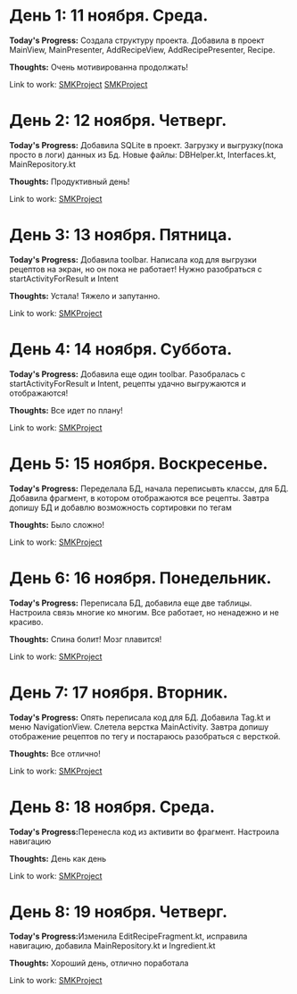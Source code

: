 <h1>День 1: 11 ноября. Среда.</h1>

<b>Today's Progress:</b> Создала структуру проекта. Добавила в проект MainView, MainPresenter, AddRecipeView, AddRecipePresenter, Recipe.


<b>Thoughts:</b> Очень мотивированна продолжать!

Link to work:
<a href="https://github.com/agera404/SMKProject/commit/c188158f66fba3285d0b3d2e3b0c528655ea059c">SMKProject</a>
<a href="https://github.com/agera404/SMKProject/commit/c6d0299b5c843e0733612063682eeaeea13c93aa">SMKProject</a>

<h1>День 2: 12 ноября. Четверг.</h1>

<b>Today's Progress:</b> Добавила SQLite в проект. Загрузку и выгрузку(пока просто в логи) данных из Бд. Новые файлы: DBHelper.kt, Interfaces.kt, MainRepository.kt


<b>Thoughts:</b> Продуктивный день!

Link to work:
<a href="https://github.com/agera404/SMKProject/commit/6d9d03bf428656c6bbde5ef5b83167e0f494402a">SMKProject</a>

<h1>День 3: 13 ноября. Пятница.</h1>

<b>Today's Progress:</b> Добавила toolbar. Написала код для выгрузки рецептов на экран, но он пока не работает! Нужно разобраться с startActivityForResult и Intent

<b>Thoughts:</b> Устала! Тяжело и запутанно.

Link to work:
<a href="https://github.com/agera404/SMKProject/commit/2ad1679d6d0e8bb04680ede83a350c944d311849">SMKProject</a>

<h1>День 4: 14 ноября. Суббота.</h1>

<b>Today's Progress:</b> Добавила еще один toolbar. Разобралась с startActivityForResult и Intent, рецепты удачно выгружаются и отображаются!

<b>Thoughts:</b> Все идет по плану! 

Link to work:
<a href="https://github.com/agera404/SMKProject/commit/40f2c0e2789344d021cd2bcf4c7b531b2260bfb9">SMKProject</a>

<h1>День 5: 15 ноября. Воскресенье.</h1>

<b>Today's Progress:</b> Переделала БД, начала переписывть классы, для БД. Добавила фрагмент, в котором отображаются все рецепты. Завтра допишу БД и добавлю возможность сортировки по тегам

<b>Thoughts:</b> Было сложно!

Link to work:
<a href="https://github.com/agera404/SMKProject/commit/123f690e6dd5570427b7e2d972b75e27fa1d8a8f">SMKProject</a>

<h1>День 6: 16 ноября. Понедельник.</h1>

<b>Today's Progress:</b> Переписала БД, добавила еще две таблицы. Настроила связь многие ко многим. Все работает, но ненадежно и не красиво.

<b>Thoughts:</b> Спина болит! Мозг плавится!

Link to work:
<a href="https://github.com/agera404/SMKProject/commit/c00660962e821ef378134690b0e500a54fc35d6f">SMKProject</a>

<h1>День 7: 17 ноября. Вторник.</h1>

<b>Today's Progress:</b> Опять переписала код для БД. Добавила Tag.kt и меню NavigationView. Слетела верстка MainActivity. Завтра допишу отображение рецептов по тегу и постараюсь разобраться с версткой.

<b>Thoughts:</b> Все отлично!

Link to work:
<a href="https://github.com/agera404/SMKProject/commit/b1e623eacf632997f2a6ce1d270504c591426184">SMKProject</a>

<h1>День 8: 18 ноября. Среда.</h1>

<b>Today's Progress:</b>Перенесла код из активити во фрагмент. Настроила навигацию

<b>Thoughts:</b> День как день

Link to work:
<a href="https://github.com/agera404/SMKProject/commit/9c0dedaafcf7491feff32c672ceb32cda9c6fc4a">SMKProject</a>

<h1>День 8: 19 ноября. Четверг.</h1>

<b>Today's Progress:</b>Изменила EditRecipeFragment.kt, исправила навигацию, добавила MainRepository.kt и Ingredient.kt

<b>Thoughts:</b> Хороший день, отлично поработала

Link to work:
<a href="https://github.com/agera404/SMKProject/commit/34a599ea7a38cae97bc49b08a42dd00abaa87ba4">SMKProject</a>

